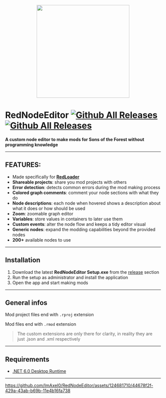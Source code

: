 <p align="center">
 <img src="https://i.imgur.com/EeBBqDU.png" width="300" height="300" />
</p>

# RedNodeEditor [![Github All Releases](https://img.shields.io/github/downloads/ImAxel0/RedNodeEditor/total.svg)]()  [![Github All Releases](https://img.shields.io/github/v/release/ImAxel0/RedNodeEditor)]()
  **A custom node editor to make mods for Sons of the Forest without programming knowledge**

---
 ## FEATURES:
 - Made specifically for [**RedLoader**](https://github.com/ToniMacaroni/RedLoader/tree/main)
 - **Shareable projects**: share you mod projects with others
 - **Error detection**: detects common errors during the mod making process
 - **Colored graph comments**: comment your node sections with what they do
 - **Node descriptions**: each node when hovered shows a description about what it does or how should be used
 - **Zoom**: zoomable graph editor
 - **Variables**: store values in containers to later use them
 - **Custom events**: alter the node flow and keeps a tidy editor visual
 - **Generic nodes**: expand the modding capabilities beyond the provided nodes
 - **200+** available nodes to use

---
## Installation
1. Download the latest **RedNodeEditor Setup.exe** from the [release](https://github.com/ImAxel0/RedNodeEditor/releases) section
2. Run the setup as administrator and install the application
3. Open the app and start making mods

---
## General infos
Mod project files end with `.rproj` extension

Mod files end with `.rmod` extension
> The custom extensions are only there for clarity, in reality they are just .json and .xml respectively

---
## Requirements
- [.NET 6.0 Desktop Runtime](https://dotnet.microsoft.com/en-us/download/dotnet/6.0#runtime-6.0.15)

---
https://github.com/ImAxel0/RedNodeEditor/assets/124681710/44678f2f-429a-43ab-b69b-11e4b16fa738

